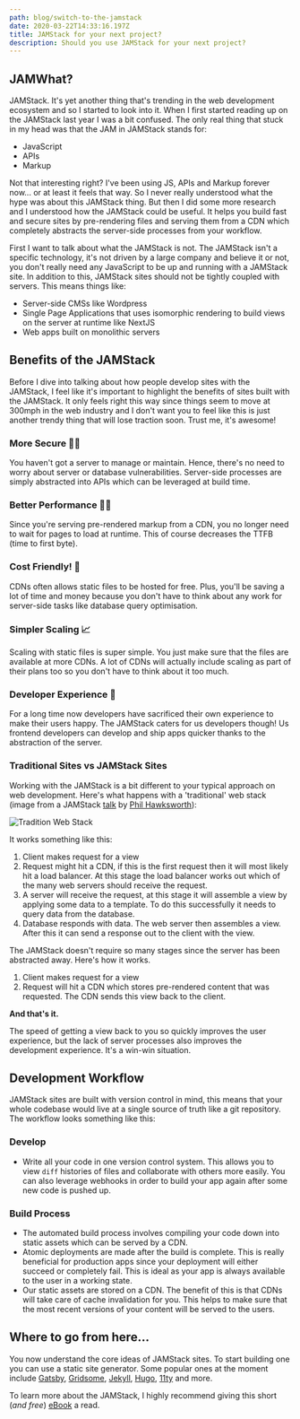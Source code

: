 ```yaml
---
path: blog/switch-to-the-jamstack
date: 2020-03-22T14:33:16.197Z
title: JAMStack for your next project?
description: Should you use JAMStack for your next project?
---
```

## JAMWhat?

JAMStack. It's yet another thing that's trending in the web development ecosystem and so I started to look into it. When I first started reading up on the JAMStack last year I was a bit confused. The only real thing that stuck in my head was that the JAM in JAMStack stands for:

* JavaScript
* APIs
* Markup

Not that interesting right? I've been using JS, APIs and Markup forever now... or at least it feels that way. So I never really understood what the hype was about this JAMStack thing. But then I did some more research and I understood how the JAMStack could be useful. It helps you build fast and secure sites by pre-rendering files and serving them from a CDN which completely abstracts the server-side processes from your workflow.

First I want to talk about what the JAMStack is not. The JAMStack isn't a specific technology, it's not driven by a large company and believe it or not, you don't really need any JavaScript to be up and running with a JAMStack site. In addition to this, JAMStack sites should not be tightly coupled with servers. This means things like:

* Server-side CMSs like Wordpress
* Single Page Applications that uses isomorphic rendering to build views on the server at runtime like NextJS
* Web apps built on monolithic servers

## Benefits of the JAMStack

Before I dive into talking about how people develop sites with the JAMStack, I feel like it's important to highlight the benefits of sites built with the JAMStack. It only feels right this way since things seem to move at 300mph in the web industry and I don't want you to feel like this is just another trendy thing that will lose traction soon. Trust me, it's awesome!

### More Secure 🕵️‍♂️

You haven't got a server to manage or maintain. Hence, there's no need to worry about server or database vulnerabilities. Server-side processes are simply abstracted into APIs which can be leveraged at build time.

### Better Performance 🏃‍♀️

Since you're serving pre-rendered markup from a CDN, you no longer need to wait for pages to load at runtime. This of course decreases the TTFB (time to first byte).

### Cost Friendly! **💸**

CDNs often allows static files to be hosted for free. Plus, you'll be saving a lot of time and money because you don't have to think about any work for server-side tasks like database query optimisation.

### Simpler Scaling 📈

Scaling with static files is super simple. You just make sure that the files are available at more CDNs. A lot of CDNs will actually include scaling as part of their plans too so you don't have to think about it too much.

### Developer Experience 🤩

For a long time now developers have sacrificed their own experience to make their users happy. The JAMStack caters for us developers though! Us frontend developers can develop and ship apps quicker thanks to the abstraction of the server.

### Traditional Sites vs JAMStack Sites

Working with the JAMStack is a bit different to your typical approach on web development. Here's what happens with a 'traditional' web stack (image from a JAMStack [talk](https://www.youtube.com/watch?v=Opye_qcRdUo) by [Phil Hawksworth](https://www.hawksworx.com/)):

![Tradition Web Stack](https://i.imgur.com/F2RTvMR.png)

It works something like this:

1. Client makes request for a view
2. Request might hit a CDN, if this is the first request then it will most likely hit a load balancer. At this stage the load balancer works out which of the many web servers should receive the request.
3. A server will receive the request, at this stage it will assemble a view by applying some data to a template. To do this successfully it needs to query data from the database.
4. Database responds with data. The web server then assembles a view. After this it can send a response out to the client with the view.

The JAMStack doesn't require so many stages since the server has been abstracted away. Here's how it works.

1. Client makes request for a view
2. Request will hit a CDN which stores pre-rendered content that was requested. The CDN sends this view back to the client.

**And that's it.**

The speed of getting a view back to you so quickly improves the user experience, but the lack of server processes also improves the development experience. It's a win-win situation.

## Development Workflow

JAMStack sites are built with version control in mind, this means that your whole codebase would live at a single source of truth like a git repository. The workflow looks something like this:

### Develop

* Write all your code in one version control system. This allows you to view `diff` histories of files and collaborate with others more easily. You can also leverage webhooks in order to build your app again after some new code is pushed up.

### Build Process

* The automated build process involves compiling your code down into static assets which can be served by a CDN.
* Atomic deployments are made after the build is complete. This is really beneficial for production apps since your deployment will either succeed or completely fail. This is ideal as your app is always available to the user in a working state.
* Our static assets are stored on a CDN. The benefit of this is that CDNs will take care of cache invalidation for you. This helps to make sure that the most recent versions of your content will be served to the users.

## Where to go from here...

You now understand the core ideas of JAMStack sites. To start building one you can use a static site generator. Some popular ones at the moment include [Gatsby](https://www.gatsbyjs.org/), [Gridsome](https://gridsome.org/), [Jekyll](https://jekyllrb.com/), [Hugo](https://gohugo.io/), [11ty](https://www.11ty.dev/) and more.

To learn more about the JAMStack, I highly recommend giving this short (*and free*) [eBook](https://www.netlify.com/oreilly-jamstack/) a read.
